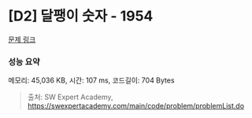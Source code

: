 # [D2] 달팽이 숫자 - 1954 

[문제 링크](https://swexpertacademy.com/main/code/problem/problemDetail.do?contestProbId=AV5PobmqAPoDFAUq) 

### 성능 요약

메모리: 45,036 KB, 시간: 107 ms, 코드길이: 704 Bytes



> 출처: SW Expert Academy, https://swexpertacademy.com/main/code/problem/problemList.do